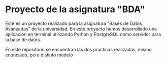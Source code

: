 # Proyecto de la asignatura "BDA"

Este es un proyecto realizado para la asignatura "Bases de Datos Avanzadas" de la universidad. En este proyecto hemos desarrollado una aplicación en terminal utilizando Python y PostgreSQL como servidor para la base de datos.

En este repositorio se encuentran las dos practicas realizadas, mismo enunciado, pero distinto modelo